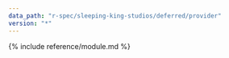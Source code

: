 ```yaml
---
data_path: "r-spec/sleeping-king-studios/deferred/provider"
version: "*"
---
```


{% include reference/module.md %}
